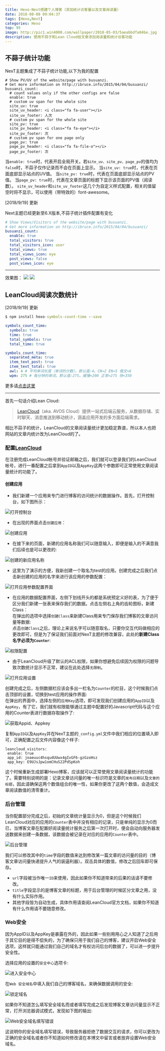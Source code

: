 ```yaml
---
title: Hexo-Next搭建个人博客（添加统计访客量以及文章阅读量）
date: 2018-08-08 09:04:37
tags: [Hexo,Next]
categories: Hexo
top: 95
image: http://pic1.win4000.com/wallpaper/2018-05-03/5aeabbdfa04be.jpg
description: 使用不蒜子和Lean Cloud给文章添加阅读量和统计访客功能
---
```




<span>
<!--more-->

## 不蒜子统计功能

NexT主题集成了不蒜子统计功能,以下为我的配置
```
# Show PV/UV of the website/page with busuanzi.
# Get more information on http://ibruce.info/2015/04/04/busuanzi/
busuanzi_count:
  # count values only if the other configs are false
  enable: true
  # custom uv span for the whole site
  site_uv: true
  site_uv_header: <i class="fa fa-user"></i>
  site_uv_footer: 人次
  # custom pv span for the whole site
  site_pv: true
  site_pv_header: <i class="fa fa-eye"></i>
  site_pv_footer: 次
  # custom pv span for one page only
  page_pv: true
  page_pv_header: <i class="fa fa-file-o"></i>
  page_pv_footer: 次
```
当`enable: true`时，代表开启全局开关。若s`ite_uv、site_pv、page_pv`的值均为`false`时，不蒜子仅作记录而不会在页面上显示。 
当`site_uv: true`时，代表在页面底部显示站点的UV值。 
当`site_pv: true`时，代表在页面底部显示站点的PV值。 
当`page_pv: true`时，代表在文章页面的标题下显示该页面的PV值（阅读数）。 
`site_uv_header`和`site_uv_footer`这几个为自定义样式配置，相关的值留空时将不显示，可以使用（带特效的）font-awesome。 

<div class="note success"><p>[2018/9/19] 更新</p></div>

Next主题已经更新至6.X版本,不蒜子统计插件配置有变化



```yml 文件：主题配置文件_config.yml
# Show Views/Visitors of the website/page with busuanzi.
# Get more information on http://ibruce.info/2015/04/04/busuanzi/
busuanzi_count:
  enable: true
  total_visitors: true
  total_visitors_icon: user
  total_views: true
  total_views_icon: eye
  post_views: false
  post_views_icon: eye
```
<hr/>

效果图：
![](https://yfzhou.oss-cn-beijing.aliyuncs.com/blog/img/read02.png)
![](https://yfzhou.oss-cn-beijing.aliyuncs.com/blog/img/read01.png)


## LeanCloud阅读次数统计

<div class="note success"><p>[2018/9/19] 更新</p></div>

```cmd 安装
$ npm install hexo-symbols-count-time --save
```

```yml 文件：站点配置文件_config.yml
symbols_count_time:
  symbols: true
  time: true
  total_symbols: true
  total_time: true
```

```yml 文件：主题配置文件_config.yml
symbols_count_time:
  separated_meta: true
  item_text_post: true
  item_text_total: true
  awl: 4 # 平均单词长度（单词的计数）。默认值:4。CN≈2 EN≈5 俄文≈6
  wpm: 275 # 每分钟的单词。默认值:275。缓慢≈200 正常≈275 快≈350
```
更多请[点击这里](http://theme-next.iissnan.com/third-party-services.html#share-system)

<hr/>

首先一句话介绍Lean Cloud:

> [LeanCloud](https://leancloud.cn/)（aka. AVOS Cloud）提供一站式后端云服务，从数据存储、实时聊天、消息推送到移动统计，涵盖应用开发的多方面后端需求。

相比不蒜子的统计，LeanCloud的文章阅读量统计更加稳定靠谱，所以本人也把网站的文章内统计改为LeanCloud的了。

### [](#配置LeanCloud "配置LeanCloud")配置[LeanCloud](https://leancloud.cn)

在注册完成LeanCloud帐号并验证邮箱之后，我们就可以登录我们的LeanCloud帐号，进行一番配置之后拿到`AppID`以及`AppKey`这两个参数即可正常使用文章阅读量统计的功能了。

#### [](#创建应用 "创建应用")创建应用

*   我们新建一个应用来专门进行博客的访问统计的数据操作。首先，打开控制台，如下图所示：

![](http://7xkj6q.com1.z0.glb.clouddn.com/static/images/leancloud-page-anlysis/open_consoloe.png "打开控制台")

*   在出现的界面点击`创建应用`：

![](http://7xkj6q.com1.z0.glb.clouddn.com/static/images/leancloud-page-anlysis/create_app.png "创建应用")

*   在接下来的页面，新建的应用名称我们可以随意输入，即便是输入的不满意我们后续也是可以更改的:

![](http://7xkj6q.com1.z0.glb.clouddn.com/static/images/leancloud-page-anlysis/creating_app.png "创建的新应用名称")

*   这里为了演示的方便，我新创建一个取名为test的应用。创建完成之后我们点击新创建的应用的名字来进行该应用的参数配置：

![](http://7xkj6q.com1.z0.glb.clouddn.com/static/images/leancloud-page-anlysis/create_class.png "打开应用参数配置界面")

*   在应用的数据配置界面，左侧下划线开头的都是系统预定义好的表，为了便于区分我们新建一张表来保存我们的数据。点击左侧右上角的齿轮图标，新建Class：  
    在弹出的选项中选择`创建Class`来新建Class用来专门保存我们博客的文章访问量等数据:  
    点击`创建Class`之后，理论上来说名字可以随意取名，只要你交互代码做相应的更改即可，但是为了保证我们前面对NexT主题的修改兼容，此处的**新建Class名字必须为`Counter`**:

![](http://7xkj6q.com1.z0.glb.clouddn.com/static/images/leancloud-page-anlysis/creating_class.png "权限配置")

*   由于LeanCloud升级了默认的ACL权限，如果你想避免后续因为权限的问题导致次数统计显示不正常，建议在此处选择`无限制`。

![](http://7xkj6q.com1.z0.glb.clouddn.com/static/images/leancloud-page-anlysis/open_app_key.png "打开应用设置")

创建完成之后，左侧数据栏应该会多出一栏名为`Counter`的栏目，这个时候我们点击顶部的设置，切换到test应用的操作界面:  
在弹出的界面中，选择左侧的`应用Key`选项，即可发现我们创建应用的`AppID`以及`AppKey`，有了它，我们就有权限能够通过主题中配置好的Javascript代码与这个应用的Counter表进行数据存取操作了:

![](http://7xkj6q.com1.z0.glb.clouddn.com/static/images/leancloud-page-anlysis/opened_app_key.png "获取Appid、Appkey")

复制`AppID`以及`AppKey`并在NexT主题的`_config.yml`文件中我们相应的位置填入即可，正确配置之后文件内容像这个样子:

```
leancloud_visitors:  
 enable: true  
 app_id: joaeuuc4hsqudUUwx4gIvGF6-gzGzoHsz  
 app_key: E9UJsJpw1omCHuS22PdSpKoh  
```
这个时候重新生成部署Hexo博客，应该就可以正常使用文章阅读量统计的功能了。需要特别说明的是：记录文章访问量的唯一标识符是文章的`发布日期`以及`文章的标题`，因此请确保这两个数值组合的唯一性，如果你更改了这两个数值，会造成文章阅读数值的清零重计。

### [](#后台管理 "后台管理")后台管理

当你配置部分完成之后，初始的文章统计量显示为0，但是这个时候我们LeanCloud对应的应用的`Counter`表中并没有相应的记录，只是单纯的显示为0而已，当博客文章在配置好阅读量统计服务之后第一次打开时，便会自动向服务器发送数据来创建一条数据，该数据会被记录在对应的应用的`Counter`表中。

![](https://yfzhou.oss-cn-beijing.aliyuncs.com/blog/img/read03.png "后台管理")

我们可以修改其中的`time`字段的数值来达到修改某一篇文章的访问量的目的（博客文章访问量快递提升人气的装逼利器）。双击具体的数值，修改之后回车即可保存。

*   `url`字段被当作唯一`ID`来使用，因此如果你不知道带来的后果的话请不要修改。
*   `title`字段显示的是博客文章的标题，用于后台管理的时候区分文章之用，没有什么实际作用。
*   其他字段皆为自动生成，具体作用请查阅LeanCloud官方文档，如果你不知道有什么作用请不要随意修改。

### [](#Web安全 "Web安全")Web安全

因为AppID以及AppKey是暴露在外的，因此如果一些别用用心之人知道了之后用于其它目的是得不偿失的，为了确保只用于我们自己的博客，建议开启Web安全选项，这样就只能通过我们自己的域名才有权访问后台的数据了，可以进一步提升安全性。

选择应用的设置的`安全中心`选项卡:

![](http://7xkj6q.com1.z0.glb.clouddn.com/static/images/leancloud-page-anlysis/open_safe_center.png "进入安全中心")

在`Web 安全域名`中填入我们自己的博客域名，来确保数据调用的安全:

![](http://7xkj6q.com1.z0.glb.clouddn.com/static/images/leancloud-page-anlysis/bind_domain.png "锁定域名")

如果你不知道怎么填写安全域名而或者填写完成之后发现博客文章访问量显示不正常，打开浏览器调试模式，发现如下图的输出:

![](http://7xkj6q.com1.z0.glb.clouddn.com/static/images/leancloud-page-anlysis/broswer_403.png "Web安全域名填写错误")

这说明你的安全域名填写错误，导致服务器拒绝了数据交互的请求，你可以更改为正确的安全域名或者你不知道如何修改请在本博文中留言或者放弃设置Web安全域名。



